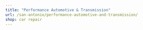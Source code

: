 ```yaml
---
title: "Performance Automotive & Transmission"
url: /san-antonio/performance-automotive-and-transmission/
shop: car repair
---
```

